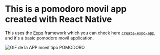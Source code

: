 # This is a pomodoro movil app created with React Native 

This uses the [Expo](https://expo.dev) framework which you can check here [`create-expo-app`](https://www.npmjs.com/package/create-expo-app), and it's a basic pomodoro movil application.

![GIF de la APP movil tipo POMODORO](https://i.giphy.com/media/v1.Y2lkPTc5MGI3NjExN2NqYnJ0MmxjcDNlZ2RzOGthcGxmZ3ptdXBrNTMwcHl3aHNlZHNuZiZlcD12MV9pbnRlcm5hbF9naWZfYnlfaWQmY3Q9Zw/ozL3Pwd0ER7ZfKvh1R/giphy.gif)


